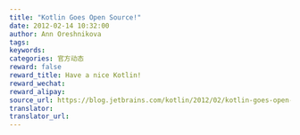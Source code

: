 ```yaml
---
title: "Kotlin Goes Open Source!"
date: 2012-02-14 10:32:00
author: Ann Oreshnikova
tags:
keywords:
categories: 官方动态
reward: false
reward_title: Have a nice Kotlin!
reward_wechat:
reward_alipay:
source_url: https://blog.jetbrains.com/kotlin/2012/02/kotlin-goes-open-source-2/
translator:
translator_url:
---
```


